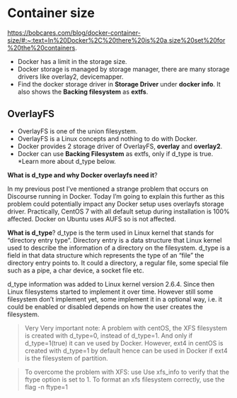# Container size

https://bobcares.com/blog/docker-container-size/#:~:text=In%20Docker%2C%20there%20is%20a,size%20set%20for%20the%20containers.

* Docker has a limit in the storage size.
* Docker storage is managed by storage manager, there are many storage drivers like overlay2, devicemapper.
* Find the docker storage driver in **Storage Driver** under **docker info**. It also shows the **Backing filesystem** as **extfs**.

## OverlayFS

* OverlayFS is one of the union filesystem.
* OverlayFS is a Linux concepts and nothing to do with Docker.
* Docker provides 2 storage driver of OverlayFS, **overlay** and **overlay2**.
* Docker can use **Backing Filesystem** as extfs, only if d_type is true. *Learn more about d_type below.

**What is d_type and why Docker overlayfs need it**?

In my previous post I’ve mentioned a strange problem that occurs on Discourse running in Docker. Today I’m going to explain this further as this problem could potentially impact any Docker setup uses overlayfs storage driver. Practically, CentOS 7 with all default setup during installation is 100% affected. Docker on Ubuntu uses AUFS so is not affected.

**What is d_type**?
d_type is the term used in Linux kernel that stands for “directory entry type”. Directory entry is a data structure that Linux kernel used to describe the information of a directory on the filesystem. d_type is a field in that data structure which represents the type of an “file” the directory entry points to. It could a directory, a regular file, some special file such as a pipe, a char device, a socket file etc.

d_type information was added to Linux kernel version 2.6.4. Since then Linux filesystems started to implement it over time. However still some filesystem don’t implement yet, some implement it in a optional way, i.e. it could be enabled or disabled depends on how the user creates the filesystem.

> Very Very important note: A problem with centOS, the XFS filesystem is created with d_type=0, instead of d_type=1. And only if d_type=1(true) it can ve used by Docker. However, ext4 in centOS is created with d_type=1 by default hence can be used in Docker if ext4 is the filesystem of partition.

> To overcome the problem with XFS: use Use xfs_info to verify that the ftype option is set to 1. To format an xfs filesystem correctly, use the flag -n ftype=1

